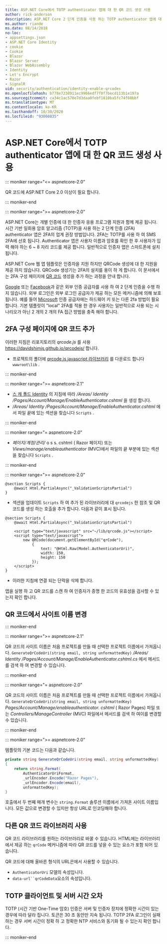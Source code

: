 ```yaml
---
title: ASP.NET Core에서 TOTP authenticator 앱에 대 한 QR 코드 생성 사용
author: rick-anderson
description: ASP.NET Core 2 단계 인증을 사용 하는 TOTP authenticator 앱에 대 한 QR 코드 생성을 사용 하도록 설정 하는 방법을 알아봅니다.
ms.author: riande
ms.date: 08/14/2018
no-loc:
- appsettings.json
- ASP.NET Core Identity
- cookie
- Cookie
- Blazor
- Blazor Server
- Blazor WebAssembly
- Identity
- Let's Encrypt
- Razor
- SignalR
uid: security/authentication/identity-enable-qrcodes
ms.openlocfilehash: b778e7238911ec9966edf7f0f7becd113b1e197a
ms.sourcegitcommit: ca34c1ac578e7d3daa0febf1810ba5fc74f60bbf
ms.translationtype: MT
ms.contentlocale: ko-KR
ms.lasthandoff: 10/30/2020
ms.locfileid: "93060835"
---
```

# <a name="enable-qr-code-generation-for-totp-authenticator-apps-in-aspnet-core"></a>ASP.NET Core에서 TOTP authenticator 앱에 대 한 QR 코드 생성 사용

::: moniker range="<= aspnetcore-2.0"

QR 코드에 ASP.NET Core 2.0 이상이 필요 합니다.

::: moniker-end

::: moniker range=">= aspnetcore-2.0"

ASP.NET Core는 개별 인증에 대 한 인증자 응용 프로그램 지원과 함께 제공 됩니다. 시간 기반 일회용 암호 알고리즘 (TOTP)을 사용 하는 2 단계 인증 (2FA) authenticator 앱은 2FA의 업계 권장 방법입니다. 2FA는 TOTP를 사용 하 여 SMS 2FA에 선호 됩니다. Authenticator 앱은 사용자 이름과 암호를 확인 한 후 사용자가 입력 해야 하는 6 ~ 8 자리 코드를 제공 합니다. 일반적으로 인증자 앱은 스마트폰에 설치 됩니다.

ASP.NET Core 웹 앱 템플릿은 인증자을 지원 하지만 QRCode 생성에 대 한 지원을 제공 하지 않습니다. QRCode 생성기는 2FA의 설치를 용이 하 게 합니다. 이 문서에서는 2FA 구성 페이지에 [QR 코드](https://wikipedia.org/wiki/QR_code) 생성을 추가 하는 과정을 안내 합니다.

[Google](xref:security/authentication/google-logins) 또는 [Facebook](xref:security/authentication/facebook-logins)과 같은 외부 인증 공급자를 사용 하 여 2 단계 인증을 수행 하지 않습니다. 외부 로그인은 외부 로그인 공급자가 제공 하는 모든 메커니즘에 의해 보호 됩니다. 예를 들어 [Microsoft](xref:security/authentication/microsoft-logins) 인증 공급자에는 하드웨어 키 또는 다른 2fa 방법이 필요 합니다. 기본 템플릿이 "local" 2FA를 적용 한 경우 사용자는 일반적으로 사용 되는 시나리오가 아닌 2 개의 2 개의 FA 접근 방법을 충족 해야 합니다.

## <a name="adding-qr-codes-to-the-2fa-configuration-page"></a>2FA 구성 페이지에 QR 코드 추가

이러한 지침은 리포지토리의 *qrcode.js* 를 사용 https://davidshimjs.github.io/qrcodejs/ 합니다.

* 프로젝트의 폴더에 [qrcode.js javascript 라이브러리](https://davidshimjs.github.io/qrcodejs/) 를 다운로드 합니다 `wwwroot\lib` .

::: moniker-end

::: moniker range=">= aspnetcore-2.1"

* [스 캐 폴드 Identity](xref:security/authentication/scaffold-identity) 의 지침에 따라 */Areas/ Identity /Pages/Account/Manage/EnableAuthenticator.cshtml* 을 생성 합니다.
* */Areas/ Identity /Pages/Account/Manage/EnableAuthenticator.cshtml* 에서 파일 끝에 있는 섹션을 찾습니다 `Scripts` .

::: moniker-end

::: moniker range="= aspnetcore-2.0"

* *페이지/계정/관리/* o s s. cshtml ( Razor 페이지) 또는 *Views/manage/enableauthenticator* (MVC)에서 파일의 끝 부분에 있는 섹션을 찾습니다 `Scripts` .

::: moniker-end

::: moniker range=">= aspnetcore-2.0"

```cshtml
@section Scripts {
    @await Html.PartialAsync("_ValidationScriptsPartial")
}
```

* 섹션을 업데이트 `Scripts` 하 여 추가 된 라이브러리에 대 `qrcodejs` 한 참조 및 QR 코드를 생성 하는 호출을 추가 합니다. 다음과 같이 표시 됩니다.

```cshtml
@section Scripts {
    @await Html.PartialAsync("_ValidationScriptsPartial")

    <script type="text/javascript" src="~/lib/qrcode.js"></script>
    <script type="text/javascript">
        new QRCode(document.getElementById("qrCode"),
            {
                text: "@Html.Raw(Model.AuthenticatorUri)",
                width: 150,
                height: 150
            });
    </script>
}
```

* 이러한 지침에 연결 되는 단락을 삭제 합니다.

앱을 실행 하 고 QR 코드를 스캔 하 여 인증자가 증명 한 코드의 유효성을 검사할 수 있는지 확인 합니다.

## <a name="change-the-site-name-in-the-qr-code"></a>QR 코드에서 사이트 이름 변경

::: moniker-end

::: moniker range=">= aspnetcore-2.1"

QR 코드의 사이트 이름은 처음 프로젝트를 만들 때 선택한 프로젝트 이름에서 가져옵니다. `GenerateQrCodeUri(string email, string unformattedKey)` */Areas/ Identity /Pages/Account/Manage/EnableAuthenticator.cshtml.cs* 에서 메서드를 검색 하 여 변경할 수 있습니다.

::: moniker-end

::: moniker range="= aspnetcore-2.0"

QR 코드의 사이트 이름은 처음 프로젝트를 만들 때 선택한 프로젝트 이름에서 가져옵니다. `GenerateQrCodeUri(string email, string unformattedKey)` *Pages/Account/Manage/enableauthenticator. cshtml* ( Razor Pages) 파일 또는 *Controllers/ManageController* (MVC) 파일에서 메서드를 검색 하 여이를 변경할 수 있습니다.

::: moniker-end

::: moniker range=">= aspnetcore-2.0"

템플릿의 기본 코드는 다음과 같습니다.

```csharp
private string GenerateQrCodeUri(string email, string unformattedKey)
{
    return string.Format(
        AuthenticatorUriFormat,
        _urlEncoder.Encode("Razor Pages"),
        _urlEncoder.Encode(email),
        unformattedKey);
}
```

호출에서 두 번째 매개 변수는 `string.Format` 솔루션 이름에서 가져온 사이트 이름입니다. 모든 값으로 변경할 수 있지만 항상 URL로 인코딩해야 합니다.

## <a name="using-a-different-qr-code-library"></a>다른 QR 코드 라이브러리 사용

QR 코드 라이브러리를 원하는 라이브러리로 바꿀 수 있습니다. HTML에는 라이브러리에서 제공 하는 `qrCode` 메커니즘에 따라 QR 코드를 넣을 수 있는 요소가 포함 되어 있습니다.

QR 코드에 대해 올바른 형식의 URL은에서 사용할 수 있습니다.

* `AuthenticatorUri` 모델의 속성입니다.
* `data-url``qrCodeData`요소의 속성입니다.

## <a name="totp-client-and-server-time-skew"></a>TOTP 클라이언트 및 서버 시간 오차

TOTP (시간 기반 One-Time 암호) 인증은 서버 및 인증자 장치에 정확한 시간이 있는 경우에 따라 달라 집니다. 토큰은 30 초 동안만 지속 됩니다. TOTP 2FA 로그인이 실패 하는 경우 서버 시간이 정확 하 고 정확한 NTP 서비스와 동기화 될 수 있는지 확인 합니다.

::: moniker-end
